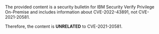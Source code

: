 The provided content is a security bulletin for IBM Security Verify Privilege On-Premise and includes information about CVE-2022-43891, not CVE-2021-20581.

Therefore, the content is **UNRELATED** to CVE-2021-20581.
